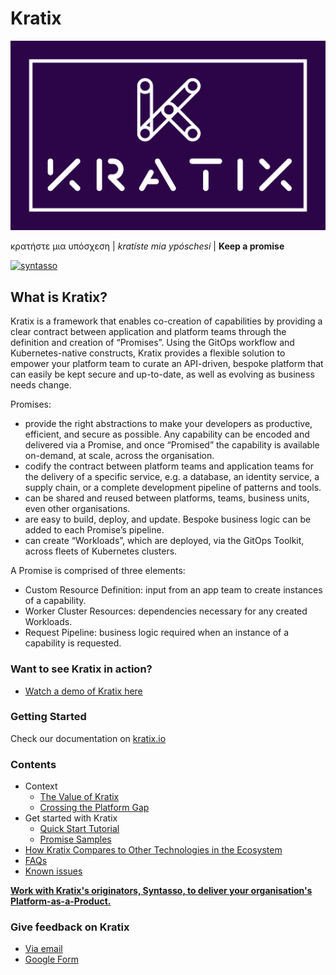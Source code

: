 # Kratix

![Kratix](docs/images/white_logo_color_background.jpg)

κρατήστε μια υπόσχεση | *kratíste mia ypóschesi* | **Keep a promise**

[![syntasso](https://circleci.com/gh/syntasso/kratix.svg?style=shield)](https://app.circleci.com/pipelines/github/syntasso/kratix?branch=main)

## What is Kratix?

Kratix is a framework that enables co-creation of capabilities by providing a clear contract between application and platform teams through the definition and creation of “Promises”. Using the GitOps workflow and Kubernetes-native constructs, Kratix provides a flexible solution to empower your platform team to curate an API-driven, bespoke platform that can easily be kept secure and up-to-date, as well as evolving as business needs change.

Promises:
- provide the right abstractions to make your developers as productive, efficient, and secure as possible. Any capability can be encoded and delivered via a Promise, and once “Promised” the capability is available on-demand, at scale, across the organisation.
- codify the contract between platform teams and application teams for the delivery of a specific service, e.g. a database, an identity service, a supply chain, or a complete development pipeline of patterns and tools.
- can be shared and reused between platforms, teams, business units, even other organisations.
- are easy to build, deploy, and update. Bespoke business logic can be added to each Promise’s pipeline.
- can create “Workloads”, which are deployed, via the GitOps Toolkit, across fleets of Kubernetes clusters.

A Promise is comprised of three elements:
- Custom Resource Definition: input from an app team to create instances of a capability.
- Worker Cluster Resources: dependencies necessary for any created Workloads.
- Request Pipeline: business logic required when an instance of a capability is requested.

### Want to see Kratix in action?

* [Watch a demo of Kratix here](https://youtu.be/ZZUD2NUCBJI)

### Getting Started

Check our documentation on [kratix.io](https://kratix.io)
### Contents
- Context
  - [The Value of Kratix](https://syntasso.github.io/kratix-docs/docs/main/value-of-kratix?utm_source=github&utm_medium=readme&utm_campaign=kratix)
  - [Crossing the Platform Gap](https://www.syntasso.io/post/crossing-the-platform-gap)
  <!-- - [Personas](./docs/personas.md)  -->
  <!-- - [Team Story](./docs/success.md) -->
  <!-- - [Architecture](./docs/writing-a-promise.md) -->
- Get started with Kratix
  - [Quick Start Tutorial](https://syntasso.github.io/kratix-docs/docs/workshop/intro?utm_source=github&utm_medium=readme&utm_campaign=kratix)
  - [Promise Samples](./samples)
- [How Kratix Compares to Other Technologies in the Ecosystem](https://syntasso.github.io/kratix-docs/docs/main/value-of-kratix#comparison-with-other-tools?utm_source=github&utm_medium=readme&utm_campaign=kratix)
- [FAQs](https://syntasso.github.io/kratix-docs/docs/main/faq?utm_source=github&utm_medium=readme&utm_campaign=kratix)
- [Known issues](./docs/deprecated/known-issues.md)

**[Work with Kratix's originators, Syntasso, to deliver your organisation's Platform-as-a-Product.](https://www.syntasso.io/platform-journeys)**

### **Give feedback on Kratix**
  - [Via email](mailto:feedback@syntasso.io?subject=Kratix%20Feedback)
  - [Google Form](https://forms.gle/WVXwVRJsqVFkHfJ79)
